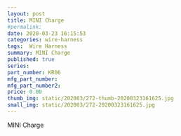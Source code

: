 ```yaml
---
layout: post
title: MINI Charge
#permalink: 
date: 2020-03-23 16:15:53
categories: wire-harness
tags:  Wire Harness
summary: MINI Charge
published: true 
series: 
part_number: KR06
mfg_part_number: 
mfg_part_number2: 
price: 0.00
thumb_img: static/202003/272-thumb-20200323161625.jpg
small_img: static/202003/272-20200323161625.jpg
---
```



MINI Charge
